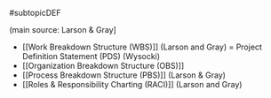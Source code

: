 #subtopicDEF 

 (main source: Larson & Gray]
- [[Work Breakdown Structure (WBS)]] (Larson and Gray) = Project Definition Statement (PDS) (Wysocki)
- [[Organization Breakdown Structure (OBS)]]
- [[Process Breakdown Structure (PBS)]] (Larson & Gray)
- [[Roles & Responsibility Charting (RACI)]] (Larson and Gray)
